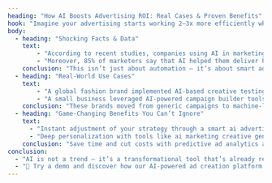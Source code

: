 ```yaml
---
heading: "How AI Boosts Advertising ROI: Real Cases & Proven Benefits"
hook: "Imagine your advertising starts working 2–3x more efficiently while cutting costs. Sounds like a dream? With the rise of artificial intelligence (AI), this is already a reality for businesses worldwide."
body:
  - heading: "Shocking Facts & Data"
    text:
        - "According to recent studies, companies using AI in marketing increased their conversion rate by 40% and reduced customer acquisition cost by 30%."
        - "Moreover, 85% of marketers say that AI helped them deliver hyper-personalized ads, dramatically improving customer engagement."
    conclusion: "This isn’t just about automation — it’s about smart ad optimization powered by real-time data and predictive modeling."
  - heading: "Real-World Use Cases"
    text:
        - "A global fashion brand implemented AI-based creative testing software that automatically optimized their ads across platforms. Result: a 50% increase in sales within 3 months."
        - "A small business leveraged AI-powered campaign builder tools to compete with larger competitors, achieving a 4x return on ad spend (ROAS) by using advanced targeting automation and dynamic creatives."
    conclusion: "These brands moved from generic campaigns to machine-learning ads that adapt in real time."
  - heading: "Game-Changing Benefits You Can’t Ignore"
    text:
      - "Instant adjustment of your strategy through a smart ai advertising platform that learns and evolves."
      - "Deep personalization with tools like ai marketing creative generator, creating content that resonates with your exact audience."
    conclusion: "Save time and cut costs with predictive ad analytics and auto-scaling campaigns."
conclusion:
  - "AI is not a trend — it’s a transformational tool that’s already reshaping digital advertising. If you're not using it, you're falling behind."
  - "🚀 Try a demo and discover how our AI-powered ad creation platform can improve your results and maximize every dollar spent."
---
```

